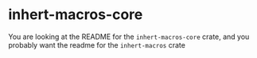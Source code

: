 # inhert-macros-core
You are looking at the README for the `inhert-macros-core` crate, and you probably want the readme for the `inhert-macros` crate